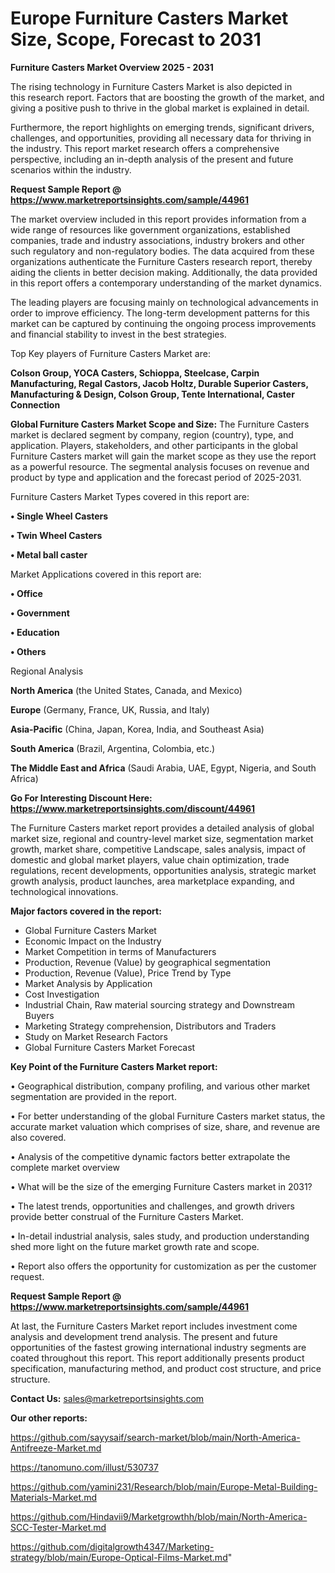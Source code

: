 # Europe Furniture Casters Market Size, Scope, Forecast to 2031

<Strong> Furniture Casters Market Overview 2025 - 2031</strong>

The rising technology in Furniture Casters Market is also depicted in this research report. Factors that are boosting the growth of the market, and giving a positive push to thrive in the global market is explained in detail.

Furthermore, the report highlights on emerging trends, significant drivers, challenges, and opportunities, providing all necessary data for thriving in the industry. This report market research offers a comprehensive perspective, including an in-depth analysis of the present and future scenarios within the industry.

<strong>Request Sample Report @ <a href=https://www.marketreportsinsights.com/sample/44961>https://www.marketreportsinsights.com/sample/44961</a></strong>

The market overview included in this report provides information from a wide range of resources like government organizations, established companies, trade and industry associations, industry brokers and other such regulatory and non-regulatory bodies. The data acquired from these organizations authenticate the Furniture Casters research report, thereby aiding the clients in better decision making. Additionally, the data provided in this report offers a contemporary understanding of the market dynamics.

The leading players are focusing mainly on technological advancements in order to improve efficiency. The long-term development patterns for this market can be captured by continuing the ongoing process improvements and financial stability to invest in the best strategies.

Top Key players of Furniture Casters Market are:

<strong>Colson Group, YOCA Casters, Schioppa, Steelcase, Carpin Manufacturing, Regal Castors, Jacob Holtz, Durable Superior Casters, Manufacturing & Design, Colson Group, Tente International, Caster Connection</strong>

<strong><b>Global Furniture Casters Market Scope and Size:</b></strong>
The Furniture Casters market is declared segment by company, region (country), type, and application. Players, stakeholders, and other participants in the global Furniture Casters market will gain the market scope as they use the report as a powerful resource. The segmental analysis focuses on revenue and product by type and application and the forecast period of 2025-2031.

Furniture Casters Market Types covered in this report are:

<strong>•  Single Wheel Casters

•  Twin Wheel Casters

•  Metal ball caster</strong>

Market Applications covered in this report are:

<strong>•  Office

•  Government

•  Education

•  Others</strong> 

Regional Analysis

<strong>North America</strong> (the United States, Canada, and Mexico)

<strong>Europe</strong> (Germany, France, UK, Russia, and Italy)

<strong>Asia-Pacific</strong> (China, Japan, Korea, India, and Southeast Asia)

<strong>South America</strong> (Brazil, Argentina, Colombia, etc.)

<strong>The Middle East and Africa</strong> (Saudi Arabia, UAE, Egypt, Nigeria, and South Africa)

<strong>Go For Interesting Discount Here: <a href=https://www.marketreportsinsights.com/discount/44961>https://www.marketreportsinsights.com/discount/44961</a></strong>

The Furniture Casters market report provides a detailed analysis of global market size, regional and country-level market size, segmentation market growth, market share, competitive Landscape, sales analysis, impact of domestic and global market players, value chain optimization, trade regulations, recent developments, opportunities analysis, strategic market growth analysis, product launches, area marketplace expanding, and technological innovations.

<strong><b>Major factors covered in the report:</b></strong>
<ul>
  <li>Global Furniture Casters Market </li>
  <li>Economic Impact on the Industry</li>
  <li>Market Competition in terms of Manufacturers</li>
  <li>Production, Revenue (Value) by geographical segmentation</li>
  <li>Production, Revenue (Value), Price Trend by Type</li>
  <li>Market Analysis by Application</li>
  <li>Cost Investigation</li>
  <li>Industrial Chain, Raw material sourcing strategy and Downstream Buyers</li>
  <li>Marketing Strategy comprehension, Distributors and Traders</li>
  <li>Study on Market Research Factors</li>
  <li>Global Furniture Casters Market Forecast</li>
</ul>

<strong><b>Key Point of the Furniture Casters Market report:</b></strong>

• Geographical distribution, company profiling, and various other market segmentation are provided in the report.

• For better understanding of the global Furniture Casters market status, the accurate market valuation which comprises of size, share, and revenue are also covered.

• Analysis of the competitive dynamic factors better extrapolate the complete market overview

• What will be the size of the emerging Furniture Casters market in 2031?

• The latest trends, opportunities and challenges, and growth drivers provide better construal of the Furniture Casters Market.

• In-detail industrial analysis, sales study, and production understanding shed more light on the future market growth rate and scope.

• Report also offers the opportunity for customization as per the customer request.

<strong>Request Sample Report @ <a href=https://www.marketreportsinsights.com/sample/44961>https://www.marketreportsinsights.com/sample/44961</a></strong>

At last, the Furniture Casters Market report includes investment come analysis and development trend analysis. The present and future opportunities of the fastest growing international industry segments are coated throughout this report. This report additionally presents product specification, manufacturing method, and product cost structure, and price structure.

<strong>Contact Us:</strong>
sales@marketreportsinsights.com

<strong>Our other reports:</strong>

<a href=https://github.com/sayysaif/search-market/blob/main/North-America-Antifreeze-Market.md>https://github.com/sayysaif/search-market/blob/main/North-America-Antifreeze-Market.md</a>

<a href=https://tanomuno.com/illust/530737>https://tanomuno.com/illust/530737</a>

<a href=https://github.com/yamini231/Research/blob/main/Europe-Metal-Building-Materials-Market.md>https://github.com/yamini231/Research/blob/main/Europe-Metal-Building-Materials-Market.md</a>

<a href=https://github.com/Hindavii9/Marketgrowthh/blob/main/North-America-SCC-Tester-Market.md>https://github.com/Hindavii9/Marketgrowthh/blob/main/North-America-SCC-Tester-Market.md</a>

<a href=https://github.com/digitalgrowth4347/Marketing-strategy/blob/main/Europe-Optical-Films-Market.md>https://github.com/digitalgrowth4347/Marketing-strategy/blob/main/Europe-Optical-Films-Market.md</a>"
